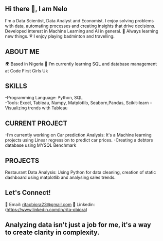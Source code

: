 ## Hi there 👋, I am Nelo 
I'm a Data Scientist, Data Analyst and Economist. 
I enjoy solving problems with data, automating processes and creating insights that drive decisions.
Developed interest in Machine Learning and AI in general.
💞 Always learning new things.
💗 I enjoy playing badminton and travelling.

## ABOUT ME
🌍 Based in Nigeria 
 🔭 I’m currently learning SQL and database management at Code First Girls Uk

## SKILLS
-Programming Language: Python, SQL  
 -Tools: Excel, Tableau, Numpy, Matplotlib, Seaborn,Pandas, Scikit-learn
 -Visualizing trends with Tableau

## CURRENT PROJECT
-I’m currently working on Car prediction Analysis: It's a Machine learning projects using Linear regression to predict car prices.
 -Creating a debtors database using MYSQL Benchmark

## PROJECTS
 Restaurant Data Analysis: Using Python for data cleaning, creation of static dashboard using matplotlib and analysing sales trends.

## Let's Connect!
 📧 Email: ritaobiora23@gmail.com 
 🔗 Linkedin: (https://www.linkedin.com/in/rita-obiora)


## Analyzing data isn't just a job for me, it's a way to create clarity in complexity.


<!--
**NeloObiora/NeloObiora** is a ✨ _special_ ✨ repository because its `README.md` (this file) appears on your GitHub profile.

Here are some ideas to get you started:

- 🔭 I’m currently working on ...
- 🌱 I’m currently learning ...
- 👯 I’m looking to collaborate on ...
- 🤔 I’m looking for help with ...
- 💬 Ask me about ...
- 📫 How to reach me: ...
- 😄 Pronouns: ...
- ⚡ Fun fact: ...
-->
